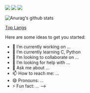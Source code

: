 <img src="https://img.shields.io/badge/HTML-98FB98?style=fot-the-badge&logo=HTML5&logoColor=E34F26">
<img src="https://img.shields.io/badge/CSS-98FB98?style=fot-the-badge&logo=CSS3&logoColor=1572B6">
<img src="https://img.shields.io/badge/Java Script-98FB98?style=fot-the-badge&logo=JavaScript&logoColor=F7DF1E">

![Anurag's github stats](https://github-readme-stats.vercel.app/api?username=username)

[Top Langs](https://github-readme-stats.vercel.app/api/top-langs/?username=Lucete-Etoile&layout=compact)

Here are some ideas to get you started:

- 🔭 I’m currently working on ...
- 🌱 I’m currently learning C, Python
- 👯 I’m looking to collaborate on ...
- 🤔 I’m looking for help with ...
- 💬 Ask me about ...
- 📫 How to reach me: ...
- 😄 Pronouns: ...
- ⚡ Fun fact: ...
-->
